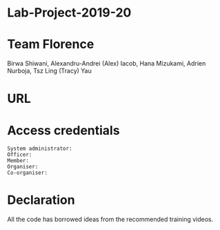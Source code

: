 # Lab-Project-2019-20
# Team Florence
  Birwa Shiwani, 
  Alexandru-Andrei (Alex) Iacob, 
  Hana Mizukami, 
  Adrien Nurboja, 
  Tsz Ling (Tracy) Yau
  
  # URL
  
  # Access credentials
    System administrator:
    Officer:
    Member:
    Organiser:
    Co-organiser:

 # Declaration
   All the code has borrowed ideas from the recommended training videos.
